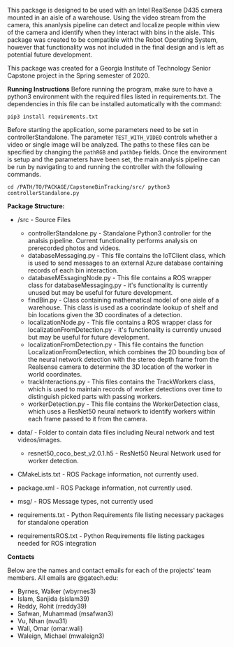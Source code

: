 This package is designed to be used with an Intel RealSense D435 camera mounted in an aisle of a warehouse. Using the video stream from the camera, this ananlysis pipeline can detect and localize people within view of the camera and identify when they interact with bins in the aisle. This package was created to be compatible with the Robot Operating System, however that functionality was not included in the final design and is left as potential future development.

This package was created for a Georgia Institute of Technology Senior Capstone project in the Spring semester of 2020.

**Running Instructions**
Before running the program, make sure to have a python3 environment with the required files listed in requirements.txt. The dependencies in this file can be installed automatically with the command:

`pip3 install requirements.txt`

Before starting the application, some parameters need to be set in controllerStandalone. The parameter `TEST_WITH_VIDEO` controls whether a video or single image will be analyzed. The paths to these files can be specified by changing the `pathRGB` and `pathDep` fields. Once the environment is setup and the parameters have been set, the main analysis pipeline can be run by navigating to and running the controller with the following commands.

`
cd /PATH/TO/PACKAGE/CapstoneBinTracking/src/
python3 controllerStandalone.py
`

**Package Structure:**

* /src - Source Files
	* controllerStandalone.py - Standalone Python3 controller for the analsis pipeline. Current functionality performs analysis on prerecorded photos and videos.
	* databaseMessaging.py - This file contains the IoTClient class, which is used to send messages to an external Azure database containing records of each bin interaction.
	* databaseMEssagingNode.py - This file contains a ROS wrapper class for databaseMessaging.py - it's functionality is currently unused but may be useful for future development.
	* findBin.py - Class containing mathematical model of one aisle of a warehouse. This class is used as a coorindate lookup of shelf and bin locations given the 3D coordinates of a detection.
	* localizationNode.py - This file contains a ROS wrapper class for localizationFromDetection.py - it's functionality is currently unused but may be useful for future development.
	* localizationFromDetection.py - This file contains the function LocalizationFromDetection, which combines the 2D bounding box of the neural network detection with the stereo depth frame from the Realsense camera to determine the 3D location of the worker in world coordinates.
	* trackInteractions.py - This files contains the TrackWorkers class, which is used to maintain records of worker detections over time to distinguish picked parts with passing workers.
	* workerDetection.py - This file contains the WorkerDetection class, which uses a ResNet50 neural network to identify workers within each frame passed to it from the camera.

* data/ - Folder to contain data files including Neural network and test videos/images.	
	* resnet50_coco_best_v2.0.1.h5 - ResNet50 Neural Network used for worker detection.
* CMakeLists.txt - ROS Package information, not currently used.
* package.xml - ROS Package information, not currently used.
* msg/ - ROS Message types, not currently used
* requirements.txt - Python Requirements file listing necessary packages for standalone operation
* requirementsROS.txt - Python Requirements file listing packages needed for ROS integration

**Contacts**

Below are the names and contact emails for each of the projects' team members. All emails are @gatech.edu:

* Byrnes, Walker (wbyrnes3)
* Islam, Sanjida (sislam39)
* Reddy, Rohit (rreddy39)
* Safwan, Muhammad (msafwan3)
* Vu, Nhan (nvu31)
* Wali, Omar (omar.wali)
* Waleign, Michael (mwaleign3)